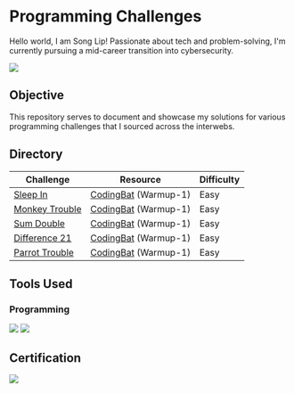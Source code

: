 # Programming Challenges

Hello world, I am Song Lip! Passionate about tech and problem-solving, I'm currently pursuing a mid-career transition into cybersecurity.

<a href="https://www.linkedin.com/in/song-lip-lim/"><img src="https://img.shields.io/badge/-LinkedIn-0072b1?&style=for-the-badge&logo=linkedin&logoColor=white" /></a>

## Objective

This repository serves to document and showcase my solutions for various programming challenges that I sourced across the interwebs.

## Directory

| Challenge          | Resource           | Difficulty         |
|--------------------|--------------------|--------------------|
|<a href="Sleep In/README.md">Sleep In</a>|<a href="https://codingbat.com/python">CodingBat</a> (Warmup-1)|Easy|
|<a href="Monkey Trouble/README.md">Monkey Trouble</a>|<a href="https://codingbat.com/python">CodingBat</a> (Warmup-1)|Easy|
|<a href="Sum Double/README.md">Sum Double</a>|<a href="https://codingbat.com/python">CodingBat</a> (Warmup-1)|Easy|
|<a href="Difference 21/README.md">Difference 21</a>|<a href="https://codingbat.com/python">CodingBat</a> (Warmup-1)|Easy|
|<a href="Parrot Trouble/README.md">Parrot Trouble</a>|<a href="https://codingbat.com/python">CodingBat</a> (Warmup-1)|Easy|

## Tools Used

### Programming
<div>
    <img src="https://img.shields.io/badge/-Python-3776AB?&style=for-the-badge&logo=Python&logoColor=white" />
    <img src="https://img.shields.io/badge/-VS_Code-007ACC?&style=for-the-badge&logo=Visual-Studio-Code&logoColor=white" />
</div>

## Certification
<div>
    <a href="https://coursera.org/share/1a7721968c5913a303e5f9c81517ea2e"><img src="https://images.credly.com/size/340x340/images/0bf0f2da-a699-4c82-82e2-56dcf1f2e1c7/image.png" /></a>
</div>
